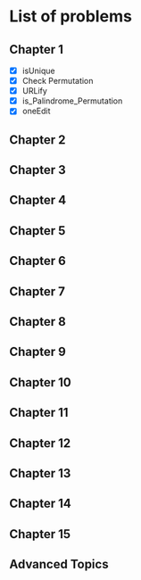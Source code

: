 # List of problems

## Chapter 1
  - [x] isUnique
  - [x] Check Permutation
  - [x] URLify
  - [x] is_Palindrome_Permutation
  - [x] oneEdit
## Chapter 2
## Chapter 3
## Chapter 4
## Chapter 5
## Chapter 6
## Chapter 7
## Chapter 8
## Chapter 9
## Chapter 10
## Chapter 11
## Chapter 12
## Chapter 13
## Chapter 14
## Chapter 15
## Advanced Topics
